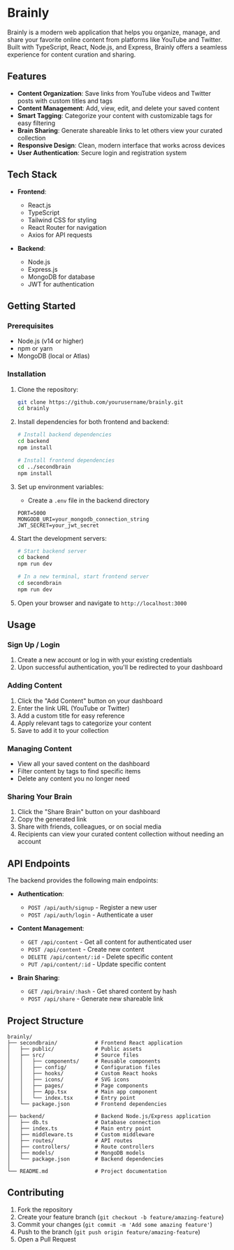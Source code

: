# Brainly

Brainly is a modern web application that helps you organize, manage, and share your favorite online content from platforms like YouTube and Twitter. Built with TypeScript, React, Node.js, and Express, Brainly offers a seamless experience for content curation and sharing.

## Features

- **Content Organization**: Save links from YouTube videos and Twitter posts with custom titles and tags
- **Content Management**: Add, view, edit, and delete your saved content
- **Smart Tagging**: Categorize your content with customizable tags for easy filtering
- **Brain Sharing**: Generate shareable links to let others view your curated collection
- **Responsive Design**: Clean, modern interface that works across devices
- **User Authentication**: Secure login and registration system

## Tech Stack

- **Frontend**:
  - React.js
  - TypeScript
  - Tailwind CSS for styling
  - React Router for navigation
  - Axios for API requests

- **Backend**:
  - Node.js
  - Express.js
  - MongoDB for database
  - JWT for authentication

## Getting Started

### Prerequisites

- Node.js (v14 or higher)
- npm or yarn
- MongoDB (local or Atlas)

### Installation

1. Clone the repository:
   ```bash
   git clone https://github.com/yourusername/brainly.git
   cd brainly
   ```

2. Install dependencies for both frontend and backend:
   ```bash
   # Install backend dependencies
   cd backend
   npm install

   # Install frontend dependencies
   cd ../secondbrain
   npm install
   ```

3. Set up environment variables:
   - Create a `.env` file in the backend directory
   ```
   PORT=5000
   MONGODB_URI=your_mongodb_connection_string
   JWT_SECRET=your_jwt_secret
   ```

4. Start the development servers:
   ```bash
   # Start backend server
   cd backend
   npm run dev

   # In a new terminal, start frontend server
   cd secondbrain
   npm run dev
   ```

5. Open your browser and navigate to `http://localhost:3000`

## Usage

### Sign Up / Login

1. Create a new account or log in with your existing credentials
2. Upon successful authentication, you'll be redirected to your dashboard

### Adding Content

1. Click the "Add Content" button on your dashboard
2. Enter the link URL (YouTube or Twitter)
3. Add a custom title for easy reference
4. Apply relevant tags to categorize your content
5. Save to add it to your collection

### Managing Content

- View all your saved content on the dashboard
- Filter content by tags to find specific items
- Delete any content you no longer need

### Sharing Your Brain

1. Click the "Share Brain" button on your dashboard
2. Copy the generated link
3. Share with friends, colleagues, or on social media
4. Recipients can view your curated content collection without needing an account

## API Endpoints

The backend provides the following main endpoints:

- **Authentication**:
  - `POST /api/auth/signup` - Register a new user
  - `POST /api/auth/login` - Authenticate a user

- **Content Management**:
  - `GET /api/content` - Get all content for authenticated user
  - `POST /api/content` - Create new content
  - `DELETE /api/content/:id` - Delete specific content
  - `PUT /api/content/:id` - Update specific content

- **Brain Sharing**:
  - `GET /api/brain/:hash` - Get shared content by hash
  - `POST /api/share` - Generate new shareable link

## Project Structure

```
brainly/
├── secondbrain/            # Frontend React application
│   ├── public/             # Public assets
│   ├── src/                # Source files
│   │   ├── components/     # Reusable components
│   │   ├── config/         # Configuration files
│   │   ├── hooks/          # Custom React hooks
│   │   ├── icons/          # SVG icons
│   │   ├── pages/          # Page components
│   │   ├── App.tsx         # Main app component
│   │   └── index.tsx       # Entry point
│   └── package.json        # Frontend dependencies
│
├── backend/                # Backend Node.js/Express application
│   ├── db.ts               # Database connection
│   ├── index.ts            # Main entry point
│   ├── middleware.ts       # Custom middleware
│   ├── routes/             # API routes
│   ├── controllers/        # Route controllers
│   ├── models/             # MongoDB models
│   └── package.json        # Backend dependencies
│
└── README.md               # Project documentation
```

## Contributing

1. Fork the repository
2. Create your feature branch (`git checkout -b feature/amazing-feature`)
3. Commit your changes (`git commit -m 'Add some amazing feature'`)
4. Push to the branch (`git push origin feature/amazing-feature`)
5. Open a Pull Request
